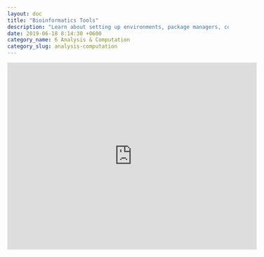 ```yaml
---
layout: doc
title: "Bioinformatics Tools"
description: "Learn about setting up environments, package managers, containers, and much more"
date: 2019-06-18 8:14:30 +0600
category_name: 6 Analysis & Computation
category_slug: analysis-computation
---
```


<iframe src="https://widgets.figshare.com/articles/8267864/embed?show_title=1" width="568" height="426" allowfullscreen="true" frameborder="0"></iframe>